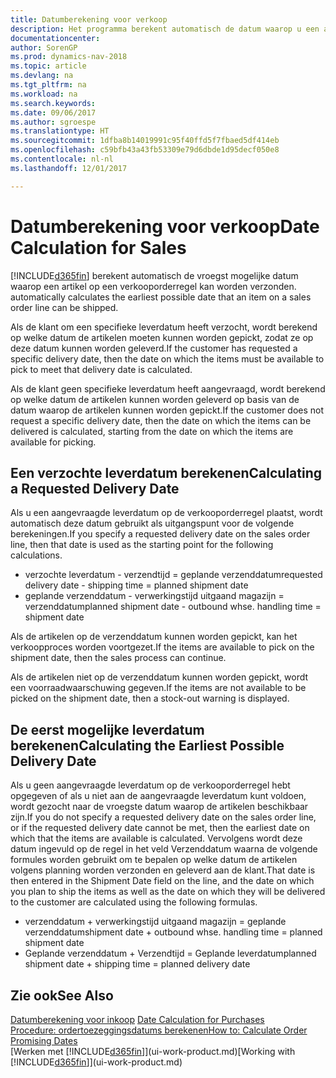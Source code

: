```yaml
---
title: Datumberekening voor verkoop
description: Het programma berekent automatisch de datum waarop u een artikel moet bestellen zodat u het op een bepaalde datum in voorraad hebt. Dit is de datum waarop u kunt verwachten dat artikelen die op een bepaalde datum zijn besteld beschikbaar zijn om te worden gepickt.
documentationcenter: 
author: SorenGP
ms.prod: dynamics-nav-2018
ms.topic: article
ms.devlang: na
ms.tgt_pltfrm: na
ms.workload: na
ms.search.keywords: 
ms.date: 09/06/2017
ms.author: sgroespe
ms.translationtype: HT
ms.sourcegitcommit: 1dfba8b14019991c95f40ffd5f7fbaed5df414eb
ms.openlocfilehash: c59bfb43a43fb53309e79d6dbde1d95decf050e8
ms.contentlocale: nl-nl
ms.lasthandoff: 12/01/2017

---
```

# <a name="date-calculation-for-sales"></a><span data-ttu-id="2b79f-104">Datumberekening voor verkoop</span><span class="sxs-lookup"><span data-stu-id="2b79f-104">Date Calculation for Sales</span></span>
[!INCLUDE[d365fin](includes/d365fin_md.md)]<span data-ttu-id="2b79f-105"> berekent automatisch de vroegst mogelijke datum waarop een artikel op een verkooporderregel kan worden verzonden.</span><span class="sxs-lookup"><span data-stu-id="2b79f-105"> automatically calculates the earliest possible date that an item on a sales order line can be shipped.</span></span>

<span data-ttu-id="2b79f-106">Als de klant om een specifieke leverdatum heeft verzocht, wordt berekend op welke datum de artikelen moeten kunnen worden gepickt, zodat ze op deze datum kunnen worden geleverd.</span><span class="sxs-lookup"><span data-stu-id="2b79f-106">If the customer has requested a specific delivery date, then the date on which the items must be available to pick to meet that delivery date is calculated.</span></span>

<span data-ttu-id="2b79f-107">Als de klant geen specifieke leverdatum heeft aangevraagd, wordt berekend op welke datum de artikelen kunnen worden geleverd op basis van de datum waarop de artikelen kunnen worden gepickt.</span><span class="sxs-lookup"><span data-stu-id="2b79f-107">If the customer does not request a specific delivery date, then the date on which the items can be delivered is calculated, starting from the date on which the items are available for picking.</span></span>

## <a name="calculating-a-requested-delivery-date"></a><span data-ttu-id="2b79f-108">Een verzochte leverdatum berekenen</span><span class="sxs-lookup"><span data-stu-id="2b79f-108">Calculating a Requested Delivery Date</span></span>
<span data-ttu-id="2b79f-109">Als u een aangevraagde leverdatum op de verkooporderregel plaatst, wordt automatisch deze datum gebruikt als uitgangspunt voor de volgende berekeningen.</span><span class="sxs-lookup"><span data-stu-id="2b79f-109">If you specify a requested delivery date on the sales order line, then that date is used as the starting point for the following calculations.</span></span>

- <span data-ttu-id="2b79f-110">verzochte leverdatum - verzendtijd = geplande verzenddatum</span><span class="sxs-lookup"><span data-stu-id="2b79f-110">requested delivery date - shipping time = planned shipment date</span></span>
- <span data-ttu-id="2b79f-111">geplande verzenddatum - verwerkingstijd uitgaand magazijn = verzenddatum</span><span class="sxs-lookup"><span data-stu-id="2b79f-111">planned shipment date - outbound whse. handling time = shipment date</span></span>

<span data-ttu-id="2b79f-112">Als de artikelen op de verzenddatum kunnen worden gepickt, kan het verkoopproces worden voortgezet.</span><span class="sxs-lookup"><span data-stu-id="2b79f-112">If the items are available to pick on the shipment date, then the sales process can continue.</span></span>

<span data-ttu-id="2b79f-113">Als de artikelen niet op de verzenddatum kunnen worden gepickt, wordt een voorraadwaarschuwing gegeven.</span><span class="sxs-lookup"><span data-stu-id="2b79f-113">If the items are not available to be picked on the shipment date, then a stock-out warning is displayed.</span></span>

## <a name="calculating-the-earliest-possible-delivery-date"></a><span data-ttu-id="2b79f-114">De eerst mogelijke leverdatum berekenen</span><span class="sxs-lookup"><span data-stu-id="2b79f-114">Calculating the Earliest Possible Delivery Date</span></span>
<span data-ttu-id="2b79f-115">Als u geen aangevraagde leverdatum op de verkooporderregel hebt opgegeven of als u niet aan de aangevraagde leverdatum kunt voldoen, wordt gezocht naar de vroegste datum waarop de artikelen beschikbaar zijn.</span><span class="sxs-lookup"><span data-stu-id="2b79f-115">If you do not specify a requested delivery date on the sales order line, or if the requested delivery date cannot be met, then the earliest date on which that the items are available is calculated.</span></span> <span data-ttu-id="2b79f-116">Vervolgens wordt deze datum ingevuld op de regel in het veld Verzenddatum waarna de volgende formules worden gebruikt om te bepalen op welke datum de artikelen volgens planning worden verzonden en geleverd aan de klant.</span><span class="sxs-lookup"><span data-stu-id="2b79f-116">That date is then entered in the Shipment Date field on the line, and the date on which you plan to ship the items as well as the date on which they will be delivered to the customer are calculated using the following formulas.</span></span>

- <span data-ttu-id="2b79f-117">verzenddatum + verwerkingstijd uitgaand magazijn = geplande verzenddatum</span><span class="sxs-lookup"><span data-stu-id="2b79f-117">shipment date + outbound whse. handling time = planned shipment date</span></span>
- <span data-ttu-id="2b79f-118">Geplande verzenddatum + Verzendtijd = Geplande leverdatum</span><span class="sxs-lookup"><span data-stu-id="2b79f-118">planned shipment date + shipping time = planned delivery date</span></span>


## <a name="see-also"></a><span data-ttu-id="2b79f-119">Zie ook</span><span class="sxs-lookup"><span data-stu-id="2b79f-119">See Also</span></span>  
 <span data-ttu-id="2b79f-120">[Datumberekening voor inkoop](purchasing-date-calculation-for-purchases.md) </span><span class="sxs-lookup"><span data-stu-id="2b79f-120">[Date Calculation for Purchases](purchasing-date-calculation-for-purchases.md) </span></span>  
 [<span data-ttu-id="2b79f-121">Procedure: ordertoezeggingsdatums berekenen</span><span class="sxs-lookup"><span data-stu-id="2b79f-121">How to: Calculate Order Promising Dates</span></span>](sales-how-to-calculate-order-promising-dates.md)  
 <span data-ttu-id="2b79f-122">[Werken met [!INCLUDE[d365fin](includes/d365fin_md.md)]](ui-work-product.md)</span><span class="sxs-lookup"><span data-stu-id="2b79f-122">[Working with [!INCLUDE[d365fin](includes/d365fin_md.md)]](ui-work-product.md)</span></span>

